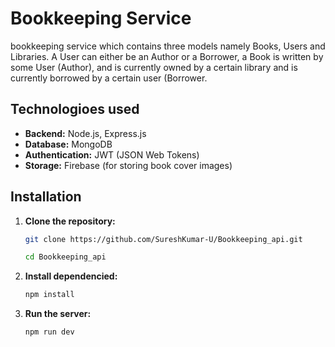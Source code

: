 #  Bookkeeping Service

 bookkeeping service which contains  three models namely Books, Users and Libraries. A User can either be an Author or a Borrower, a Book is written by some User (Author), and is currently owned by a certain library and is currently borrowed by a certain user (Borrower.



## Technologioes used

- **Backend:** Node.js, Express.js
- **Database:** MongoDB
- **Authentication:** JWT (JSON Web Tokens)
- **Storage:** Firebase (for storing book cover images)


## Installation

1. **Clone the repository:**

   ```bash
   git clone https://github.com/SureshKumar-U/Bookkeeping_api.git

   cd Bookkeeping_api
   
2. **Install dependencied:**

   ```bash
   npm install


3. **Run the server:**
   
   ```bash
   npm run dev
   
